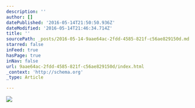 ```yaml
---
description: ''
author: []
datePublished: '2016-05-14T21:50:50.936Z'
dateModified: '2016-05-14T21:46:34.714Z'
title: ''
sourcePath: _posts/2016-05-14-9aae64ac-2fdd-4585-821f-c56ae829150d.md
starred: false
inFeed: true
hasPage: true
inNav: false
url: 9aae64ac-2fdd-4585-821f-c56ae829150d/index.html
_context: 'http://schema.org'
_type: Article

---
```

![](https://the-grid-user-content.s3-us-west-2.amazonaws.com/8d592164-f1b6-4857-9a09-b801b8df444f.jpg)